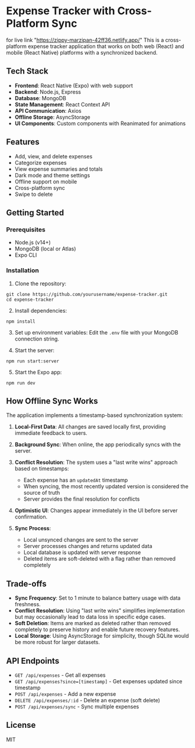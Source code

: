 # Expense Tracker with Cross-Platform Sync
for live link "https://zippy-marzipan-42ff36.netlify.app/"
This is a cross-platform expense tracker application that works on both web (React) and mobile (React Native) platforms with a synchronized backend.

## Tech Stack

- **Frontend**: React Native (Expo) with web support
- **Backend**: Node.js, Express
- **Database**: MongoDB
- **State Management**: React Context API
- **API Communication**: Axios
- **Offline Storage**: AsyncStorage
- **UI Components**: Custom components with Reanimated for animations

## Features

- Add, view, and delete expenses
- Categorize expenses
- View expense summaries and totals
- Dark mode and theme settings
- Offline support on mobile
- Cross-platform sync
- Swipe to delete

## Getting Started

### Prerequisites

- Node.js (v14+)
- MongoDB (local or Atlas)
- Expo CLI

### Installation

1. Clone the repository:
```
git clone https://github.com/yourusername/expense-tracker.git
cd expense-tracker
```

2. Install dependencies:
```
npm install
```

3. Set up environment variables:
Edit the `.env` file with your MongoDB connection string.

4. Start the server:
```
npm run start:server
```

5. Start the Expo app:
```
npm run dev
```

## How Offline Sync Works

The application implements a timestamp-based synchronization system:

1. **Local-First Data**: All changes are saved locally first, providing immediate feedback to users.

2. **Background Sync**: When online, the app periodically syncs with the server.

3. **Conflict Resolution**: The system uses a "last write wins" approach based on timestamps:
   - Each expense has an `updatedAt` timestamp
   - When syncing, the most recently updated version is considered the source of truth
   - Server provides the final resolution for conflicts

4. **Optimistic UI**: Changes appear immediately in the UI before server confirmation.

5. **Sync Process**:
   - Local unsynced changes are sent to the server
   - Server processes changes and returns updated data
   - Local database is updated with server response
   - Deleted items are soft-deleted with a flag rather than removed completely

## Trade-offs

- **Sync Frequency**: Set to 1 minute to balance battery usage with data freshness.
- **Conflict Resolution**: Using "last write wins" simplifies implementation but may occasionally lead to data loss in specific edge cases.
- **Soft Deletion**: Items are marked as deleted rather than removed completely to preserve history and enable future recovery features.
- **Local Storage**: Using AsyncStorage for simplicity, though SQLite would be more robust for larger datasets.

## API Endpoints

- `GET /api/expenses` - Get all expenses
- `GET /api/expenses?since=[timestamp]` - Get expenses updated since timestamp
- `POST /api/expenses` - Add a new expense
- `DELETE /api/expenses/:id` - Delete an expense (soft delete)
- `POST /api/expenses/sync` - Sync multiple expenses

## License

MIT
